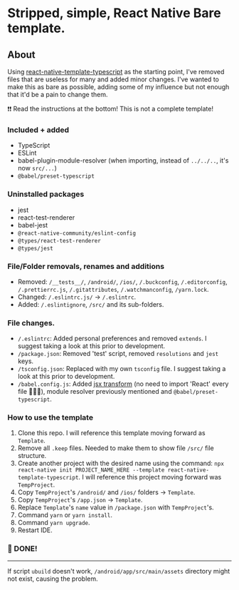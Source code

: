 # Stripped, simple, React Native Bare template.

## About
Using [react-native-template-typescript][1] as the starting point, I've removed files that are useless for many and added minor changes. I've wanted to make this as bare as possible, adding some of my influence but not enough that it'd be a pain to change them.

❗❗ Read the instructions at the bottom! This is not a complete template!

### Included + added
- TypeScript
- ESLint
- babel-plugin-module-resolver (when importing, instead of `../../..`, it's now `src/...`)
- `@babel/preset-typescript`

### Uninstalled packages
- jest
- react-test-renderer
- babel-jest
- `@react-native-community/eslint-config`
- `@types/react-test-renderer`
- `@types/jest`

### File/Folder removals, renames and additions
- Removed: `/__tests__/`, `/android/`, `/ios/`, `/.buckconfig`, `/.editorconfig`, `/.prettierrc.js`, `/.gitattributes`, `/.watchmanconfig`, `/yarn.lock`.
- Changed: `/.eslintrc.js/` -> `/.eslintrc`.
- Added: `/.eslintignore`, `/src/` and its sub-folders.

### File changes.
- `/.eslintrc`: Added personal preferences and removed `extends`. I suggest taking a look at this prior to development.
- `/package.json`: Removed 'test' script, removed `resolutions` and `jest` keys.
- `/tsconfig.json`: Replaced with my own `tsconfig` file. I suggest taking a look at this prior to development.
- `/babel.config.js`: Added [jsx transform][2] (no need to import 'React' every file 🙏🙏🙏), module resolver previously mentioned and `@babel/preset-typescript`.

### How to use the template
1. Clone this repo. I will reference this template moving forward as `Template`.
2. Remove all `.keep` files. Needed to make them to show file `/src/` file structure.
3. Create another project with the desired name using the command: `npx react-native init PROJECT_NAME_HERE --template react-native-template-typescript`. I will reference this project moving forward was `TempProject`.
4. Copy `TempProject`'s `/android/` and `/ios/` folders -> `Template`.
5. Copy `TempProject`'s `/app.json` -> `Template`.
6. Replace `Template`'s `name` value in `/package.json` with `TempProject`'s.
7. Command `yarn` or `yarn install`.
8. Command `yarn upgrade`.
9. Restart IDE.

### 🎉 DONE!

<hr />

If script `ubuild` doesn't work, `/android/app/src/main/assets` directory might not exist, causing the problem.

[1]: https://github.com/react-native-community/react-native-template-typescript
[2]: https://reactjs.org/blog/2020/09/22/introducing-the-new-jsx-transform.html